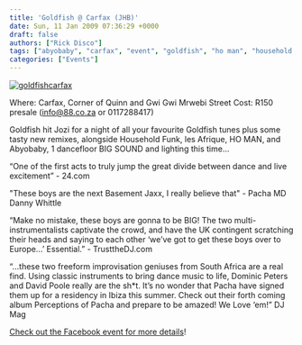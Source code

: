 ```yaml
---
title: 'Goldfish @ Carfax (JHB)'
date: Sun, 11 Jan 2009 07:36:29 +0000
draft: false
authors: ["Rick Disco"]
tags: ["abyobaby", "carfax", "event", "goldfish", "ho man", "household funk", "jhb", "johannesburg", "les afrique", "party"]
categories: ["Events"]
---
```


[![goldfishcarfax](/wp-content/uploads/2009/01/goldfishcarfax.jpg "goldfishcarfax")](/wp-content/uploads/2009/01/goldfishcarfax.jpg)

Where: Carfax, Corner of Quinn and Gwi Gwi Mrwebi Street Cost: R150 presale (info@88.co.za or 0117288417)

Goldfish hit Jozi for a night of all your favourite Goldfish tunes plus some tasty new remixes, alongside Household Funk, les Afrique, HO MAN, and Abyobaby, 1 dancefloor BIG SOUND and lighting this time...

“One of the first acts to truly jump the great divide between dance and live excitement” - 24.com

"These boys are the next Basement Jaxx, I really believe that" - Pacha MD Danny Whittle

“Make no mistake, these boys are gonna to be BIG! The two multi-instrumentalists captivate the crowd, and have the UK contingent scratching their heads and saying to each other ‘we’ve got to get these boys over to Europe…’ Essential.” - TrusttheDJ.com

“…these two freeform improvisation geniuses from South Africa are a real find. Using classic instruments to bring dance music to life, Dominic Peters and David Poole really are the sh\*t. It’s no wonder that Pacha have signed them up for a residency in Ibiza this summer. Check out their forth coming album Perceptions of Pacha and prepare to be amazed! We Love ‘em!” DJ Mag

[Check out the Facebook event for more details](http://www.facebook.com/event.php?eid=56294258956 "Facebook Event")!

